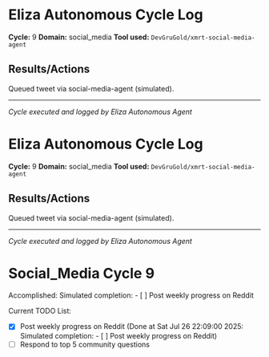 # Eliza Autonomous Cycle Log

**Cycle:** 9
**Domain:** social_media
**Tool used:** `DevGruGold/xmrt-social-media-agent`

## Results/Actions
Queued tweet via social-media-agent (simulated).

---
*Cycle executed and logged by Eliza Autonomous Agent*

# Eliza Autonomous Cycle Log

**Cycle:** 9
**Domain:** social_media
**Tool used:** `DevGruGold/xmrt-social-media-agent`

## Results/Actions
Queued tweet via social-media-agent (simulated).

---
*Cycle executed and logged by Eliza Autonomous Agent*

# Social_Media Cycle 9

Accomplished: Simulated completion: - [ ] Post weekly progress on Reddit

Current TODO List:

- [x] Post weekly progress on Reddit  (Done at Sat Jul 26 22:09:00 2025: Simulated completion: - [ ] Post weekly progress on Reddit)
- [ ] Respond to top 5 community questions